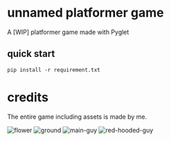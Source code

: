 # unnamed platformer game
A [WIP] platformer game made with Pyglet

## quick start

```pip install -r requirement.txt```

# credits

The entire game including assets is made by me.


![flower](assets/gifs/flower.gif)
![ground](assets/gifs/ground.gif)
![main-guy](assets/gifs/main-guy.gif)
![red-hooded-guy](assets/gifs/red-hooded-guy.gif)
